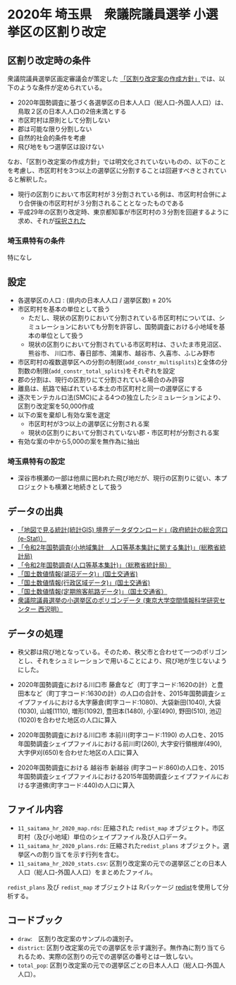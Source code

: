 # 2020年 埼玉県　衆議院議員選挙 小選挙区の区割り改定
## 区割り改定時の条件
衆議院議員選挙区画定審議会が策定した [「区割り改定案の作成方針」](https://www.soumu.go.jp/main_content/000794997.pdf)では、以下のような条件が定められている。

* 2020年国勢調査に基づく各選挙区の日本人人口（総人口-外国人人口）は、鳥取２区の日本人人口の2倍未満とする
* 市区町村は原則として分割しない
* 郡は可能な限り分割しない
* 自然的社会的条件を考慮
* 飛び地をもつ選挙区は設けない

なお、「区割り改定案の作成方針」では明文化されていないものの、以下のことを考慮し、市区町村を3つ以上の選挙区に分割することは回避すべきとされていると解釈した。

* 現行の区割りにおいて市区町村が３分割されている例は、市区町村合併により合併後の市区町村が３分割されることとなったものである
* 平成29年の区割り改定時、東京都知事が市区町村の３分割を回避するように求め、それが[採択された](https://www.soumu.go.jp/main_content/000761504.pdf)


### 埼玉県特有の条件 
<!--- This will be 特になし for prefectures except for 北海道 and 東京 -->
特になし

## 設定
* 各選挙区の人口 : (県内の日本人人口 / 選挙区数) ± 20%
* 市区町村を基本の単位として扱う 
  * ただし、現状の区割りにおいて分割されている市区町村については、シミュレーションにおいても分割を許容し、国勢調査における小地域を基本の単位として扱う
  * 現状の区割りにおいて分割されている市区町村は、さいたま市見沼区、熊谷市、 川口市、春日部市、鴻巣市、越谷市、久喜市、ふじみ野市
* 市区町村の複数選挙区への分割の制限(`add_constr_multisplits`)と全体の分割数の制限(`add_constr_total_splits`)をそれぞれを設定
* 郡の分割は、現行の区割りにて分割されている場合のみ許容
* 離島は、航路で結ばれている本土の市区町村と同一の選挙区にする
* 逐次モンテカルロ法(SMC)による4つの独立したシミュレーションにより、区割り改定案を50,000作成
* 以下の案を棄却し有効な案を選定
  * 市区町村が3つ以上の選挙区に分割される案
  * 現状の区割りにおいて分割されていない郡・市区町村が分割される案
* 有効な案の中から5,000の案を無作為に抽出 

### 埼玉県特有の設定
* 深谷市横瀬の一部は他県に囲われた飛び地だが、現行の区割りに従い、本プロジェクトも横瀬と地続きとして扱う

## データの出典
* [「地図で見る統計(統計GIS)  境界データダウンロード」(政府統計の総合窓口(e-Stat)）](https://www.e-stat.go.jp/gis/statmap-search?page=1&type=2&aggregateUnitForBoundary=A&toukeiCode=00200521)
* [「令和2年国勢調査(小地域集計　人口等基本集計に関する集計)」(総務省統計局)](https://www.e-stat.go.jp/stat-search/files?page=1&toukei=00200521&tstat=000001136464&cycle=0&tclass1=000001136472)
* [「令和2年国勢調査(人口等基本集計)」（総務省統計局）](https://www.e-stat.go.jp/stat-search/files?page=1&layout=datalist&toukei=00200521&tstat=000001136464&cycle=0&year=20200&month=24101210&tclass1=000001136466)
* [「国土数値情報(湖沼データ)」(国土交通省)](https://nlftp.mlit.go.jp/ksj/gml/datalist/KsjTmplt-W09-v2_2.html)
* [「国土数値情報(行政区域データ)」(国土交通省)](https://nlftp.mlit.go.jp/ksj/gml/datalist/KsjTmplt-N03-v2_3.html)
* [「国土数値情報(定期旅客航路データ)」（国土交通省）](https://nlftp.mlit.go.jp/ksj/gml/datalist/KsjTmplt-N09.html)
* [衆議院議員選挙の小選挙区のポリゴンデータ (東京大学空間情報科学研究センター 西沢明）](https://home.csis.u-tokyo.ac.jp/~nishizawa/senkyoku/)

## データの処理
* 秩父郡は飛び地となっている。そのため、秩父市と合わせて一つのポリゴンとし、それをシュミレーションで用いることにより、飛び地が生じないようにした。

* 2020年国勢調査における川口市 藤倉など（町丁字コード:1620の計）と豊田本など（町丁字コード:1630の計）の人口の合計を、2015年国勢調査シェイプファイルにおける大字藤倉(町字コード:1080)、大袋新田(1040), 大袋(1030), 山城(1110), 増形(1092), 豊田本(1480), 小室(490), 野田(510), 池辺(1020)を合わせた地区の人口に算入

* 2020年国勢調査における川口市 本前川(町字コード:1190) の人口を、2015年国勢調査シェイプファイルにおける前川町(260), 大字安行領根岸(490), 大字伊刈(650)を合わせた地区の人口に算入

* 2020年国勢調査における 越谷市 新越谷 (町字コード:860)の人口を、2015年国勢調査シェイプファイルにおける2015年国勢調査シェイプファイルにおける字道佛(町字コード:440)の人口に算入

## ファイル内容
* `11_saitama_hr_2020_map.rds`: 圧縮された `redist_map` オブジェクト。市区町村（及び小地域）単位のシェイプファイル及び人口データ。
* `11_saitama_hr_2020_plans.rds`:  圧縮された`redist_plans` オブジェクト。選挙区への割り当てを示す行列を含む。
* `11_saitama_hr_2020_stats.csv`: 区割り改定案の元での選挙区ごとの日本人人口（総人口-外国人人口）をまとめたファイル。

`redist_plans` 及び `redist_map` オブジェクトは Rパッケージ [redist](https://alarm-redist.github.io/redist/)を使用して分析する。

## コードブック
* `draw`:　区割り改定案のサンプルの識別子。
* `district`: 区割り改定案の元での選挙区を示す識別子。無作為に割り当てられるため、実際の区割りの元での選挙区の番号とは一致しない。
* `total_pop`: 区割り改定案の元での選挙区ごとの日本人人口（総人口-外国人人口）。
